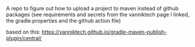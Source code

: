 A repo to figure out how to upload a project to maven instead of github packages (see requirements and secrets from the vanniktech page I linked, the gradle.properties and the github action file)

based on this:
https://vanniktech.github.io/gradle-maven-publish-plugin/central/
